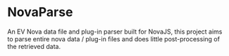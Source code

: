 # NovaParse
An EV Nova data file and plug-in parser built for NovaJS, this project aims to parse entire nova data / plug-in files and does little post-processing of the retrieved data.
